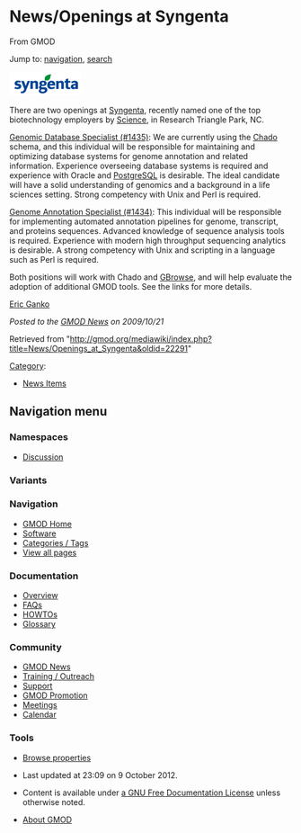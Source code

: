 









<span id="top"></span>







# <span dir="auto">News/Openings at Syngenta</span>





From GMOD









Jump to: [navigation](#mw-navigation), [search](#p-search)







<a href="http://www.syngentacareers.com/listing/" rel="nofollow"
title="Openings at Syngenta"><img
src="https://raw.githubusercontent.com/GMOD/gmod.github.io/main/mediawiki/images/e/e5/SyngentaLogo.png" width="129"
height="43" alt="Openings at Syngenta" /></a>



There are two openings at
<a href="http://www.syngentacareers.com/listing/" class="external text"
rel="nofollow">Syngenta</a>, recently named one of the top biotechnology
employers by <a
href="http://sciencecareers.sciencemag.org/career_magazine/previous_issues/articles/2009_10_02/science.opms.r0900079"
class="external text" rel="nofollow">Science</a>, in Research Triangle
Park, NC.

<a
href="http://careers2.hiredesk.net/viewjobs/JobDetail.asp?Comp=Yoh&amp;sPERS_ID=&amp;TP_ID=1&amp;JB_ID=&amp;PROJ_ID=%7B2258BBC6-9CD1-4991-9F4A-3099220C760D%7D&amp;LAN=en-US&amp;BackUrl=ViewJobs/Default.asp"
class="external text" rel="nofollow">Genomic Database Specialist
(#1435)</a>: We are currently using the
<a href="../Chado" class="mw-redirect" title="Chado">Chado</a> schema,
and this individual will be responsible for maintaining and optimizing
database systems for genome annotation and related information.
Experience overseeing database systems is required and experience with
Oracle and [PostgreSQL](../PostgreSQL "PostgreSQL") is desirable. The
ideal candidate will have a solid understanding of genomics and a
background in a life sciences setting. Strong competency with Unix and
Perl is required.

<a
href="http://careers2.hiredesk.net/viewjobs/JobDetail.asp?Comp=Yoh&amp;sPERS_ID=&amp;TP_ID=1&amp;JB_ID=&amp;PROJ_ID=%7BD9207D76-4EFC-49B7-B4A5-E0F2988E9DF5%7D&amp;LAN=en-US&amp;BackUrl=ViewJobs/Default.asp"
class="external text" rel="nofollow">Genome Annotation Specialist
(#1434)</a>: This individual will be responsible for implementing
automated annotation pipelines for genome, transcript, and proteins
sequences. Advanced knowledge of sequence analysis tools is required.
Experience with modern high throughput sequencing analytics is
desirable. A strong competency with Unix and scripting in a language
such as Perl is required.

Both positions will work with Chado and
[GBrowse](../GBrowse.1 "GBrowse"), and will help evaluate the adoption
of additional GMOD tools. See the links for more details.

[Eric Ganko](../User%3AEric.ganko "User%3AEric.ganko")

  



*Posted to the [GMOD News](../GMOD_News "GMOD News") on 2009/10/21*







Retrieved from
"<http://gmod.org/mediawiki/index.php?title=News/Openings_at_Syngenta&oldid=22291>"







[Category](../Special%3ACategories "Special%3ACategories"):

- [News Items](../Category%3ANews_Items "Category%3ANews Items")















## Navigation menu









### Namespaces


- <span id="ca-talk"><a
  href="http://gmod.org/mediawiki/index.php?title=Talk:News/Openings_at_Syngenta&amp;action=edit&amp;redlink=1"
  accesskey="t"
  title="Discussion about the content page [t]">Discussion</a></span>





### 

### Variants[](#)























<a href="../Main_Page"
style="background-image: url(../../images/GMOD-cogs.png);"
title="Visit the main page"></a>





### Navigation



- <span id="n-GMOD-Home">[GMOD Home](../Main_Page)</span>
- <span id="n-Software">[Software](../GMOD_Components)</span>
- <span id="n-Categories-.2F-Tags">[Categories /
  Tags](../Categories)</span>
- <span id="n-View-all-pages">[View all
  pages](../Special:AllPages)</span>







### Documentation



- <span id="n-Overview">[Overview](../Overview)</span>
- <span id="n-FAQs">[FAQs](../Category%3AFAQ)</span>
- <span id="n-HOWTOs">[HOWTOs](../Category%3AHOWTO)</span>
- <span id="n-Glossary">[Glossary](../Glossary)</span>







### Community



- <span id="n-GMOD-News">[GMOD News](../GMOD_News)</span>
- <span id="n-Training-.2F-Outreach">[Training /
  Outreach](../Training_and_Outreach)</span>
- <span id="n-Support">[Support](../Support)</span>
- <span id="n-GMOD-Promotion">[GMOD Promotion](../GMOD_Promotion)</span>
- <span id="n-Meetings">[Meetings](../Meetings)</span>
- <span id="n-Calendar">[Calendar](../Calendar)</span>







### Tools




- <span id="t-smwbrowselink"><a href="../Special%3ABrowse/News-2FOpenings_at_Syngenta"
  rel="smw-browse">Browse properties</a></span>












- <span id="footer-info-lastmod">Last updated at 23:09 on 9 October
  2012.</span>
<!-- - <span id="footer-info-viewcount">6,808 page views.</span> -->
- <span id="footer-info-copyright">Content is available under
  <a href="http://www.gnu.org/licenses/fdl-1.3.html" class="external"
  rel="nofollow">a GNU Free Documentation License</a> unless otherwise
  noted.</span>

<!-- -->

- <span id="footer-places-about">[About
  GMOD](../GMOD%3AAbout "GMOD%3AAbout")</span>

<!-- -->







